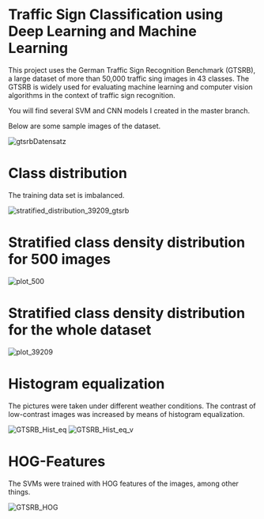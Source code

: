 # Traffic Sign Classification using Deep Learning and Machine Learning

This project uses the German Traffic Sign Recognition Benchmark (GTSRB), a large dataset of more than
50,000 traffic sing images in 43 classes. The GTSRB is widely used for evaluating machine learning
and computer vision algorithms in the context of traffic sign recognition.

You will find several SVM and CNN models I created in the master branch.



Below are some sample images of the dataset.

![gtsrbDatensatz](https://github.com/MK2345/GTSRB-DL-ML/assets/24621381/bcfce9d8-655d-4837-8be3-2791e8775f92)


# Class distribution

The training data set is imbalanced.

![stratified_distribution_39209_gtsrb](https://github.com/MK2345/GTSRB-DL-ML/assets/24621381/47592cfc-13ac-4c51-a170-40288825d2e6)

# Stratified class density distribution for 500 images
![plot_500](https://github.com/MK2345/GTSRB-DL-ML/assets/24621381/b4c90437-8c86-4cca-9812-7cb90bfb6acd)

# Stratified class density distribution for the whole dataset
![plot_39209](https://github.com/MK2345/GTSRB-DL-ML/assets/24621381/0df62558-6641-41bc-8b1a-6f9e64779174)

# Histogram equalization

The pictures were taken under different weather conditions. The contrast of low-contrast images was increased by means of histogram equalization.

![GTSRB_Hist_eq](https://github.com/MK2345/GTSRB-DL-ML/assets/24621381/02700502-6f0c-4593-b31d-495c28f9d659)
![GTSRB_Hist_eq_v](https://github.com/MK2345/GTSRB-DL-ML/assets/24621381/5611f024-3e9b-4804-a4c7-5163580a99f2)

# HOG-Features

The SVMs were trained with HOG features of the images, among other things.

![GTSRB_HOG](https://github.com/MK2345/GTSRB-DL-ML/assets/24621381/19117e85-b5ee-4941-8c28-fb00ee86d7d1)


